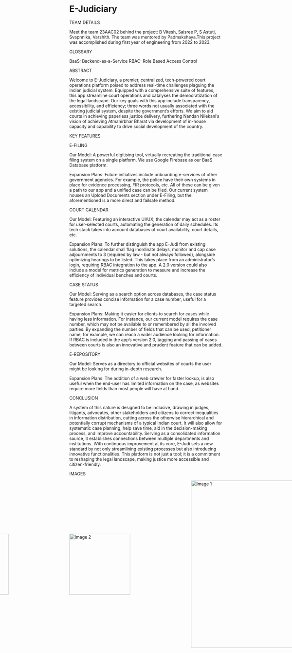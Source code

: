 # E-Judiciary

TEAM DETAILS

Meet the team 23AAC02 behind the project: B Vitesh, Saisree P, S Astuti, Svapnnika, Varshith. The team was mentored by Padmakshaya.This project was accomplished during first year of engineering from 2022 to 2023.

GLOSSARY

BaaS: Backend-as-a-Service RBAC: Role Based Access Control

ABSTRACT

Welcome to E-Judiciary, a premier, centralized, tech-powered court operations platform poised to address real-time challenges plaguing the Indian judicial system. Equipped with a comprehensive suite of features, this app streamline court operations and catalyses the democratization of the legal landscape. Our key goals with this app include transparency, accessibility, and efficiency; three words not usually associated with the existing judicial system, despite the government’s efforts. We aim to aid courts in achieving paperless justice delivery, furthering Nandan Nilekani’s vision of achieving Atmanirbhar Bharat via development of in-house capacity and capability to drive social development of the country.

KEY FEATURES

E-FILING 

Our Model: A powerful digitising tool, virtually recreating the traditional case filing system on a single platform. We use Google Firebase as our BaaS Database platform.

Expansion Plans: Future initiatives include onboarding e-services of other government agencies. For example, the police have their own systems in place for evidence processing, FIR protocols, etc. All of these can be given a path to our app and a unified case can be filed. Our current system houses an Upload Documents section under E-Filing, but the aforementioned is a more direct and failsafe method.

COURT CALENDAR

Our Model: Featuring an interactive UI/UX, the calendar may act as a roster for user-selected courts, automating the generation of daily schedules. Its tech stack takes into account databases of court availability, court details, etc.

Expansion Plans: To further distinguish the app E-Judi from existing solutions, the calendar shall flag inordinate delays, monitor and cap case adjournments to 3 (required by law - but not always followed), alongside optimizing hearings to be listed. This takes place from an administrator’s login, requiring RBAC integration to the app. A 2.0 version could also include a model for metrics generation to measure and increase the efficiency of individual benches and courts.

CASE STATUS

Our Model: Serving as a search option across databases, the case status feature provides concise information for a case number, useful for a targeted search.

Expansion Plans: Making it easier for clients to search for cases while having less information. For instance, our current model requires the case number, which may not be available to or remembered by all the involved parties. By expanding the number of fields that can be used, petitioner name, for example, we can reach a wider audience looking for information. If RBAC is included in the app’s version 2.0, tagging and passing of cases between courts is also an innovative and prudent feature that can be added.

E-REPOSITORY

Our Model: Serves as a directory to official websites of courts the user might be looking for during in-depth research.

Expansion Plans: The addition of a web crawler for faster lookup, is also useful when the end-user has limited information on the case, as websites require more fields than most people will have at hand.

CONCLUSION

A system of this nature is designed to be inclusive, drawing in judges, litigants, advocates, other stakeholders and citizens to correct inequalities in information distribution, cutting across the otherwise hierarchical and potentially corrupt mechanisms of a typical Indian court. It will also allow for systematic case planning, help save time, aid in the decision-making process, and improve accountability. Serving as a consolidated information source, it establishes connections between multiple departments and institutions. With continuous improvement at its core, E-Judi sets a new standard by not only streamlining existing processes but also introducing innovative functionalities. This platform is not just a tool; it is a commitment to reshaping the legal landscape, making justice more accessible and citizen-friendly.

IMAGES

<div style="display: flex; justify-content: center;align-items: center;">
    <img src="https://github.com/vxtxsh/e-judiciary/assets/146342392/f76e85a8-4c9c-49d2-855d-e8b5884afa60" alt="Image 2" width="200" style="padding-right: 200px;" />
  <img src="https://github.com/vxtxsh/e-judiciary/assets/146342392/e4b57929-d4f5-4f4e-a9a2-bf7a5569feaf" alt="Image 2" width="200" style="padding-right: 200px;" />
    <img src="https://github.com/vxtxsh/e-judiciary/assets/146342392/040ccf83-2bdc-47df-979b-2f33603ff7e7" alt="Image 1" width="550" />
</div>


